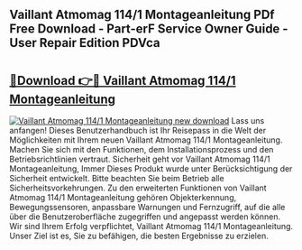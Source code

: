 ## Vaillant Atmomag 114/1 Montageanleitung PDf Free Download - Part-erF Service Owner Guide - User Repair Edition PDVca

# <h2><a href="http://df6chh7.blite.top/?on=Vaillant+Atmomag+114%2f1+Montageanleitung">🔗Download 👉🔴 Vaillant Atmomag 114/1 Montageanleitung</a></h2>

[![Vaillant Atmomag 114/1 Montageanleitung new download](https://i.imgur.com/lujVjoI.png)](http://df6chh7.blite.top/?on=Vaillant+Atmomag+114%2f1+Montageanleitung)
Lass uns anfangen! Dieses Benutzerhandbuch ist Ihr Reisepass in die Welt der Möglichkeiten mit Ihrem neuen Vaillant Atmomag 114/1 Montageanleitung. Machen Sie sich mit den Funktionen, dem Installationsprozess und den Betriebsrichtlinien vertraut. Sicherheit geht vor Vaillant Atmomag 114/1 Montageanleitung, Immer Dieses Produkt wurde unter Berücksichtigung der Sicherheit entwickelt. Bitte beachten Sie beim Betrieb alle Sicherheitsvorkehrungen. Zu den erweiterten Funktionen von Vaillant Atmomag 114/1 Montageanleitung gehören Objekterkennung, Bewegungssensoren, anpassbare Warnungen und Fernzugriff, auf die alle über die Benutzeroberfläche zugegriffen und angepasst werden können. Wir sind Ihrem Erfolg verpflichtet, Vaillant Atmomag 114/1 Montageanleitung. Unser Ziel ist es, Sie zu befähigen, die besten Ergebnisse zu erzielen.

